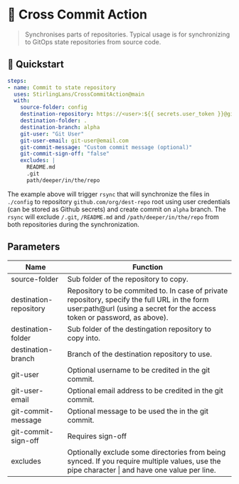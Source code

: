 # 🔀 Cross Commit Action

> Synchronises parts of repositories. Typical usage is for synchronizing to GitOps state repositories from source code.

## 🚀 Quickstart

```yaml
steps:
- name: Commit to state repository
  uses: StirlingLans/CrossCommitAction@main
  with:
    source-folder: config
    destination-repository: https://<user>:${{ secrets.user_token }}@github.com/org/dest-repo
    destination-folder: .
    destination-branch: alpha
    git-user: "Git User"
    git-user-email: git-user@email.com
    git-commit-message: "Custom commit message (optional)"
    git-commit-sign-off: "false"
    excludes: |
      README.md
      .git
      path/deeper/in/the/repo
```

The example above will trigger `rsync` that will synchronize the files in
`./config` to repository `github.com/org/dest-repo` root using user credentials
(can be stored as Github secrets) and create commit on `alpha` branch. The
`rsync` will exclude `/.git`, `/README.md` and `/path/deeper/in/the/repo` from
both repositories during the synchronization.

## Parameters

|Name|Function|
|-|-|
|source-folder|Sub folder of the repository to copy.|
|destination-repository|Repository to be commited to. In case of private repository, specify the full URL in the form user:path@url (using a secret for the access token or password, as above).|
|destination-folder|Sub folder of the destingation repository to copy into.|
|destination-branch|Branch of the destination repository to use.|
|git-user|Optional username to be credited in the git commit.|
|git-user-email|Optional email address to be credited in the git commit.|
|git-commit-message|Optional message to be used the in the git commit.|
|git-commit-sign-off|Requires sign-off|
|excludes|Optionally exclude some directories from being synced. If you require multiple values, use the pipe character \| and have one value per line.|
